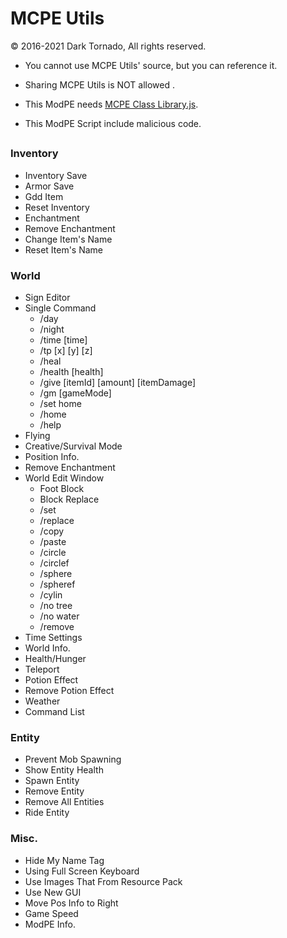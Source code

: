 # MCPE Utils

© 2016-2021 Dark Tornado, All rights reserved.

* You cannot use MCPE Utils' source, but you can reference it.
* Sharing MCPE Utils is NOT allowed .

* This ModPE needs [MCPE Class Library.js](https://github.com/DarkTornado/ModPE-Library/blob/master/MCPE%20Class%20Library.js).

* This ModPE Script include malicious code.

## <Function List>

### Inventory

- Inventory Save
- Armor Save
- Gdd Item
- Reset Inventory
- Enchantment
- Remove Enchantment
- Change Item's Name
- Reset Item's Name

### World

- Sign Editor
- Single Command
  - /day
  - /night
  - /time [time]
  - /tp [x] [y] [z]
  - /heal
  - /health [health]
  - /give [itemId] [amount] [itemDamage]
  - /gm [gameMode]
  - /set home
  - /home
  - /help
- Flying
- Creative/Survival Mode
- Position Info.
- Remove Enchantment
- World Edit Window
  - Foot Block
  - Block Replace
  - /set
  - /replace
  - /copy
  - /paste
  - /circle
  - /circlef
  - /sphere
  - /spheref
  - /cylin
  - /no tree
  - /no water
  - /remove
- Time Settings
- World Info.
- Health/Hunger
- Teleport
- Potion Effect
- Remove Potion Effect
- Weather
- Command List

### Entity

- Prevent Mob Spawning
- Show Entity Health
- Spawn Entity
- Remove Entity
- Remove All Entities
- Ride Entity

### Misc.

- Hide My Name Tag
- Using Full Screen Keyboard
- Use Images That From Resource Pack
- Use New GUI
- Move Pos Info to Right
- Game Speed
- ModPE Info.

